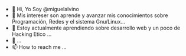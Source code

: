 - 👋 Hi, Yo Soy @miguelalvino
- 👀 Mis intereser son aprende y avanzar mis conocimientos sobre Programación, Redes y el sistema Gnu/Linux...
- 🌱 Estoy actualmente aprendiendo sobre desarrollo web y un poco de Hacking Etico ...
- 💞️  ...
- 📫 How to reach me ...

<!---
miguelalvino/miguelalvino is a ✨ special ✨ repository because its `README.md` (this file) appears on your GitHub profile.
You can click the Preview link to take a look at your changes.
--->

